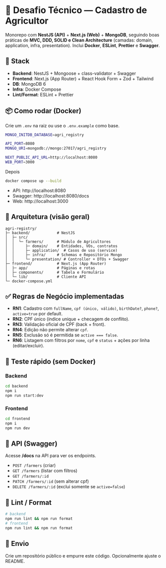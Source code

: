 # 🧪 Desafio Técnico — Cadastro de Agricultor

Monorepo com **NestJS (API)** + **Next.js (Web)** + **MongoDB**, seguindo boas práticas de **MVC, DDD, SOLID e Clean Architecture** (camadas: domain, application, infra, presentation).
Inclui **Docker**, **ESLint**, **Prettier** e **Swagger**.

## 🚀 Stack
- **Backend**: NestJS + Mongoose + class-validator + Swagger
- **Frontend**: Next.js (App Router) + React Hook Form + Zod + Tailwind
- **DB**: MongoDB 6
- **Infra**: Docker Compose
- **Lint/Format**: ESLint + Prettier

## 📦 Como rodar (Docker)
Crie um `.env` na raiz ou use o `.env.example` como base.

```bash
MONGO_INITDB_DATABASE=agri_registry

API_PORT=8080
MONGO_URI=mongodb://mongo:27017/agri_registry

NEXT_PUBLIC_API_URL=http://localhost:8080
WEB_PORT=3000
```
Depois

```bash
docker compose up --build
```

- API: http://localhost:8080
- Swagger: http://localhost:8080/docs
- Web: http://localhost:3000

## 🧱 Arquitetura (visão geral)
```
agri-registry/
├─ backend/            # NestJS
│  ├─ src/
│  │  └─ farmers/      # Módulo de Agricultores
│  │     ├─ domain/    # Entidades, VOs, contratos
│  │     ├─ application/  # Casos de uso (service)
│  │     ├─ infra/     # Schemas e Repositório Mongo
│  │     └─ presentation/ # Controller + DTOs + Swagger
├─ frontend/           # Next.js (App Router)
│  ├─ app/             # Páginas e rotas
│  ├─ components/      # Tabela e Formulário
│  └─ lib/             # Cliente API
└─ docker-compose.yml
```

## ✅ Regras de Negócio implementadas
- **RN1**: Cadastro com `fullName`, `cpf (único, válido)`, `birthDate?`, `phone?`, `active=true` por default.
- **RN2**: CPF único (índice unique + checagem de conflito).
- **RN3**: Validação oficial de CPF (back + front).
- **RN4**: Edição não permite alterar `cpf`.
- **RN5**: Exclusão só é permitida se `active === false`.
- **RN6**: Listagem com filtros por `nome`, `cpf` e `status` + ações por linha (editar/excluir).

## 🧪 Teste rápido (sem Docker)
### Backend
```bash
cd backend
npm i
npm run start:dev
```
### Frontend
```bash
cd frontend
npm i
npm run dev
```
## 📜 API (Swagger)
Acesse **/docs** na API para ver os endpoints.
- `POST /farmers` (criar)
- `GET /farmers` (listar com filtros)
- `GET /farmers/:id`
- `PATCH /farmers/:id` (sem alterar cpf)
- `DELETE /farmers/:id` (exclui somente se `active=false`)

## 🧹 Lint / Format
```bash
# backend
npm run lint && npm run format
# frontend
npm run lint && npm run format
```

## 📨 Envio
Crie um repositório público e empurre este código. Opcionalmente ajuste o README.
